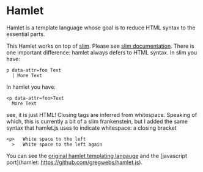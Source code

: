 # Hamlet

Hamlet is a template language whose goal is to reduce HTML syntax to the essential parts.

This Hamlet works on top of [slim](https://github.com/stonean/slim/). Please see [slim documentation](http://slim-lang.com). There is one important difference: hamlet always defers to HTML syntax. In slim you have:

    p data-attr=foo Text
      | More Text

In hamlet you have:

    <p data-attr=foo>Text
      More Text

see, it is just HTML! Closing tags are inferred from whitespace. Speaking of which, this is currently a bit of a slim frankenstein, but I added the same syntax that hamlet.js uses to indicate whitespace: a closing bracket

    <p>   White space to the left
      >   White space to the left again


You can see the [original hamlet templating langauge](http://www.yesodweb.com/book/templates) and the
[javascript port](hamlet: https://github.com/gregwebs/hamlet.js).
